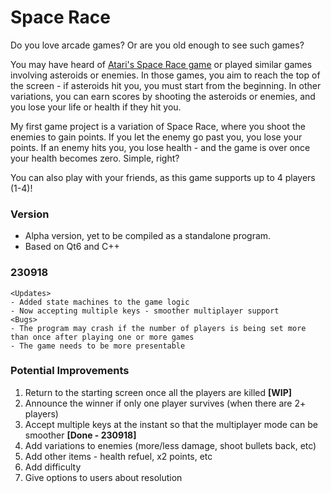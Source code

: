 # Space Race
Do you love arcade games? Or are you old enough to see such games?

You may have heard of [Atari's Space Race game](https://en.wikipedia.org/wiki/Space_Race_(video_game)) or played similar games involving asteroids or enemies. In those games, you aim to reach the top of the screen - if asteroids hit you, you must start from the beginning. In other variations, you can earn scores by shooting the asteroids or enemies, and you lose your life or health if they hit you.

My first game project is a variation of Space Race, where you shoot the enemies to gain points. If you let the enemy go past you, you lose your points. If an enemy hits you, you lose health - and the game is over once your health becomes zero. Simple, right?

You can also play with your friends, as this game supports up to 4 players (1-4)!

### Version
- Alpha version, yet to be compiled as a standalone program.
- Based on Qt6 and C++

### 230918
```
<Updates>
- Added state machines to the game logic
- Now accepting multiple keys - smoother multiplayer support
<Bugs>
- The program may crash if the number of players is being set more than once after playing one or more games
- The game needs to be more presentable 
```
### Potential Improvements
1) Return to the starting screen once all the players are killed **[WIP]**
2) Announce the winner if only one player survives (when there are 2+ players)
3) Accept multiple keys at the instant so that the multiplayer mode can be smoother **[Done - 230918]**
4) Add variations to enemies (more/less damage, shoot bullets back, etc)
5) Add other items - health refuel, x2 points, etc
6) Add difficulty
7) Give options to users about resolution
